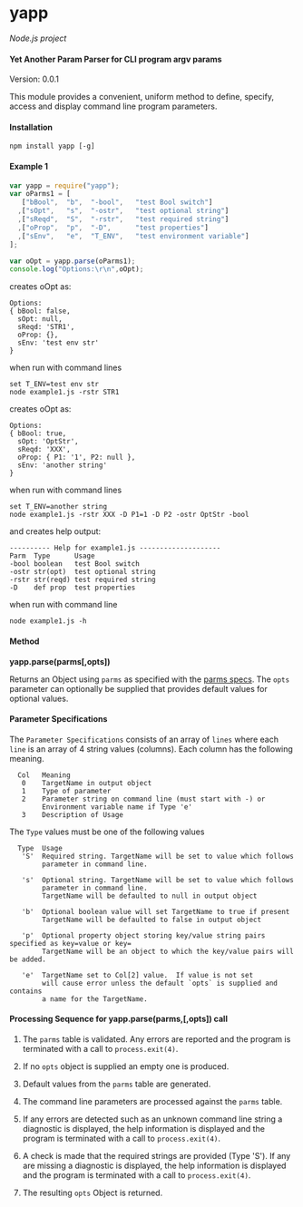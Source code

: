 yapp
====

_Node.js project_

#### Yet Another Param Parser for CLI program argv params ####

Version: 0.0.1

This module provides a convenient, uniform method to define, specify, access and
display command line program parameters.

#### Installation ####

```
npm install yapp [-g]
```

#### Example 1 ####


```javascript
var yapp = require("yapp");
var oParms1 = [
   ["bBool",  "b",  "-bool",   "test Bool switch"]
  ,["sOpt",   "s",  "-ostr",   "test optional string"]
  ,["sReqd",  "S",  "-rstr",   "test required string"]
  ,["oProp",  "p",  "-D",      "test properties"]
  ,["sEnv",   "e",  "T_ENV",   "test environment variable"]
];

var oOpt = yapp.parse(oParms1);
console.log("Options:\r\n",oOpt);
```
creates oOpt as:

```
Options:
{ bBool: false,
  sOpt: null,
  sReqd: 'STR1',
  oProp: {},
  sEnv: 'test env str'
}
```
when run with command lines

```
set T_ENV=test env str
node example1.js -rstr STR1
```

creates oOpt as:

```
Options:
{ bBool: true,
  sOpt: 'OptStr',
  sReqd: 'XXX',
  oProp: { P1: '1', P2: null },
  sEnv: 'another string'
}
```

when run with command lines

```
set T_ENV=another string
node example1.js -rstr XXX -D P1=1 -D P2 -ostr OptStr -bool
```

and creates help output:

```
---------- Help for example1.js --------------------
Parm  Type      Usage
-bool boolean   test Bool switch
-ostr str(opt)  test optional string
-rstr str(reqd) test required string
-D    def prop  test properties
```

when run with command line

```
node example1.js -h
```

#### Method ####

__yapp.parse(parms[,opts])__

Returns an Object using `parms` as specified with the [parms
specs](#parm_specs).  The `opts` parameter can optionally be supplied that
provides default values for optional values.

#### Parameter Specifications ####
<a name="parm_specs"></a>
The `Parameter Specifications` consists of an array of `lines` where each
`line` is an array of 4 string values (columns).  Each column has the following
meaning.

```
  Col   Meaning
   0    TargetName in output object
   1    Type of parameter
   2    Parameter string on command line (must start with -) or
        Environment variable name if Type 'e'
   3    Description of Usage
```

The `Type` values must be one of the following values

```
  Type  Usage
   'S'  Required string. TargetName will be set to value which follows
        parameter in command line.

   's'  Optional string. TargetName will be set to value which follows
        parameter in command line.
        TargetName will be defaulted to null in output object

   'b'  Optional boolean value will set TargetName to true if present
        TargetName will be defaulted to false in output object

   'p'  Optional property object storing key/value string pairs specified as key=value or key=
        TargetName will be an object to which the key/value pairs will be added.

   'e'  TargetName set to Col[2] value.  If value is not set
        will cause error unless the default `opts` is supplied and contains
        a name for the TargetName.
```
#### Processing Sequence for yapp.parse(parms,[,opts]) call ####

1. The `parms` table is validated.  Any errors are reported and the program is
terminated with a call to `process.exit(4)`.

2. If no `opts` object is supplied an empty one is produced.

3. Default values from the `parms` table are generated.

4. The command line parameters are processed against the `parms` table.

5. If any errors are detected such as an unknown command line string a
diagnostic is displayed, the help information is displayed and the program is
terminated with a call to `process.exit(4)`.

6. A check is made that the required strings are provided (Type 'S').  If any
are missing a diagnostic is displayed, the help information is displayed and
the program is terminated with a call to `process.exit(4)`.

7. The resulting `opts` Object is returned.

